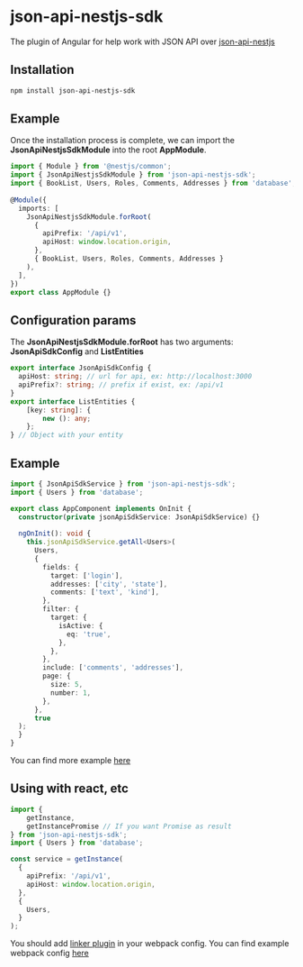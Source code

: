 # json-api-nestjs-sdk

The plugin of Angular for help work with JSON API over [json-api-nestjs](https://www.npmjs.com/package/json-api-nestjs)


## Installation

```bash $ 
npm install json-api-nestjs-sdk 
```

## Example

Once the installation process is complete, we can import the **JsonApiNestjsSdkModule** into the root **AppModule**.

```typescript  
import { Module } from '@nestjs/common';  
import { JsonApiNestjsSdkModule } from 'json-api-nestjs-sdk';  
import { BookList, Users, Roles, Comments, Addresses } from 'database';  
  
@Module({  
  imports: [  
    JsonApiNestjsSdkModule.forRoot(  
      {  
        apiPrefix: '/api/v1',  
        apiHost: window.location.origin,  
      },  
      { BookList, Users, Roles, Comments, Addresses }  
    ),  
  ],  
})  
export class AppModule {}
```


## Configuration params

The **JsonApiNestjsSdkModule.forRoot**  has two arguments: **JsonApiSdkConfig** and **ListEntities**

```typescript  
export interface JsonApiSdkConfig {  
  apiHost: string; // url for api, ex: http://localhost:3000  
  apiPrefix?: string; // prefix if exist, ex: /api/v1  
}
export interface ListEntities {  
    [key: string]: {  
        new (): any;  
    };  
} // Object with your entity  
```


## Example

```typescript
import { JsonApiSdkService } from 'json-api-nestjs-sdk';  
import { Users } from 'database';

export class AppComponent implements OnInit {  
  constructor(private jsonApiSdkService: JsonApiSdkService) {}  
  
  ngOnInit(): void {  
    this.jsonApiSdkService.getAll<Users>(  
      Users,  
      {  
        fields: {  
          target: ['login'],  
          addresses: ['city', 'state'],  
          comments: ['text', 'kind'],  
        },  
        filter: {  
          target: {  
            isActive: {  
              eq: 'true',  
            },  
          },  
        },  
        include: ['comments', 'addresses'],  
        page: {  
          size: 5,  
          number: 1,  
        },  
      },  
      true  
  );  
  }  
}
```

You can find more example [here](https://github.com/klerick/nestjs-json-api/blob/master/apps/example-angular-client/src/app/app.component.ts)

## Using with react, etc

```typescript
import { 
    getInstance, 
    getInstancePromise // If you want Promise as result 
} from 'json-api-nestjs-sdk';
import { Users } from 'database';

const service = getInstance(
  {
    apiPrefix: '/api/v1',
    apiHost: window.location.origin,
  },
  {
    Users,
  }
);
```
You should add [linker plugin](https://angular.io/guide/creating-libraries#consuming-partial-ivy-code-outside-the-angular-cli) in your webpack config. You can find example webpack config [here](https://github.com/klerick/nestjs-json-api/blob/master/apps/example-react-client/webpack.config.ts)
